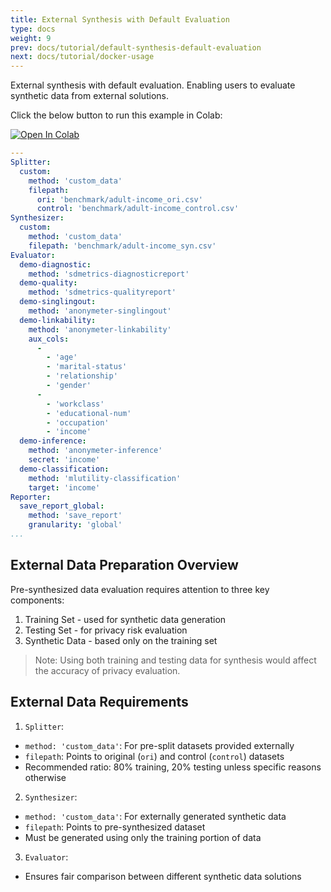 ```yaml
---
title: External Synthesis with Default Evaluation
type: docs
weight: 9
prev: docs/tutorial/default-synthesis-default-evaluation
next: docs/tutorial/docker-usage
---
```



External synthesis with default evaluation.
Enabling users to evaluate synthetic data from external solutions.

Click the below button to run this example in Colab:

[![Open In Colab](https://colab.research.google.com/assets/colab-badge.svg)](https://colab.research.google.com/github/nics-tw/petsard/blob/main/demo/tutorial/external-synthesis-default-evaluation.ipynb)

```yaml
---
Splitter:
  custom:
    method: 'custom_data'
    filepath:
      ori: 'benchmark/adult-income_ori.csv'
      control: 'benchmark/adult-income_control.csv'
Synthesizer:
  custom:
    method: 'custom_data'
    filepath: 'benchmark/adult-income_syn.csv'
Evaluator:
  demo-diagnostic:
    method: 'sdmetrics-diagnosticreport'
  demo-quality:
    method: 'sdmetrics-qualityreport'
  demo-singlingout:
    method: 'anonymeter-singlingout'
  demo-linkability:
    method: 'anonymeter-linkability'
    aux_cols:
      -
        - 'age'
        - 'marital-status'
        - 'relationship'
        - 'gender'
      -
        - 'workclass'
        - 'educational-num'
        - 'occupation'
        - 'income'
  demo-inference:
    method: 'anonymeter-inference'
    secret: 'income'
  demo-classification:
    method: 'mlutility-classification'
    target: 'income'
Reporter:
  save_report_global:
    method: 'save_report'
    granularity: 'global'
...
```

## External Data Preparation Overview

Pre-synthesized data evaluation requires attention to three key components:

1. Training Set - used for synthetic data generation
2. Testing Set - for privacy risk evaluation
3. Synthetic Data - based only on the training set

> Note: Using both training and testing data for synthesis would affect the accuracy of privacy evaluation.

## External Data Requirements

1. `Splitter`:

- `method: 'custom_data'`: For pre-split datasets provided externally
- `filepath`: Points to original (`ori`) and control (`control`) datasets
- Recommended ratio: 80% training, 20% testing unless specific reasons otherwise

2. `Synthesizer`:

- `method: 'custom_data'`: For externally generated synthetic data
- `filepath`: Points to pre-synthesized dataset
- Must be generated using only the training portion of data

3. `Evaluator`:

- Ensures fair comparison between different synthetic data solutions
